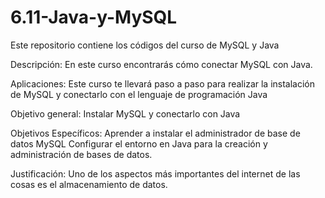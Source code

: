# 6.11-Java-y-MySQL
Este repositorio contiene los códigos del curso de MySQL y Java

Descripción: En este curso encontrarás cómo conectar MySQL con Java.

Aplicaciones: Este curso te llevará paso a paso para realizar la instalación de MySQL y conectarlo con el lenguaje de programación Java

Objetivo general: Instalar MySQL y conectarlo con Java

Objetivos Específicos: Aprender a instalar el administrador de base de datos MySQL
                       Configurar el entorno en Java para la creación y administración de bases de datos.
                       
Justificación: Uno de los aspectos más importantes del internet de las cosas es el almacenamiento de datos.
